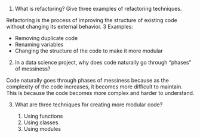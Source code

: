 1. What is refactoring? Give three examples of refactoring techniques. 

Refactoring is the process of improving the structure of existing code without changing its external behavior.
3 Examples:
- Removing duplicate code
- Renaming variables
- Changing the structure of the code to make it more modular


2. In a data science project, why does code naturally go through “phases” of messiness? 

Code naturally goes through phases of messiness because as the complexity of the code increases, it becomes more difficult to maintain. This is because the code becomes more complex and harder to understand.

3. What are three techniques for creating more modular code?

    1. Using functions
    2. Using classes
    3. Using modules
    
